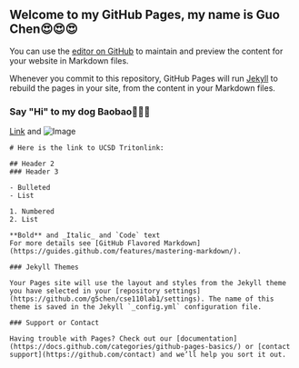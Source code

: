 ## Welcome to my GitHub Pages, my name is Guo Chen😍😍😍

You can use the [editor on GitHub](https://github.com/g5chen/cse110lab1/edit/gh-pages/index.md) to maintain and preview the content for your website in Markdown files.

Whenever you commit to this repository, GitHub Pages will run [Jekyll](https://jekyllrb.com/) to rebuild the pages in your site, from the content in your Markdown files.

### Say "Hi" to my dog Baobao🐶🐶🐶
[Link](https://www.boredpanda.com/funny-cats-vs-dogs-comics/?utm_source=google&utm_medium=organic&utm_campaign=organic) and ![Image](https://tva1.sinaimg.cn/large/008eGmZEly1gmgpfftxvoj31400u0kjl.jpg)
```
# Here is the link to UCSD Tritonlink:

## Header 2
### Header 3

- Bulleted
- List

1. Numbered
2. List

**Bold** and _Italic_ and `Code` text
For more details see [GitHub Flavored Markdown](https://guides.github.com/features/mastering-markdown/).

### Jekyll Themes

Your Pages site will use the layout and styles from the Jekyll theme you have selected in your [repository settings](https://github.com/g5chen/cse110lab1/settings). The name of this theme is saved in the Jekyll `_config.yml` configuration file.

### Support or Contact

Having trouble with Pages? Check out our [documentation](https://docs.github.com/categories/github-pages-basics/) or [contact support](https://github.com/contact) and we’ll help you sort it out.
